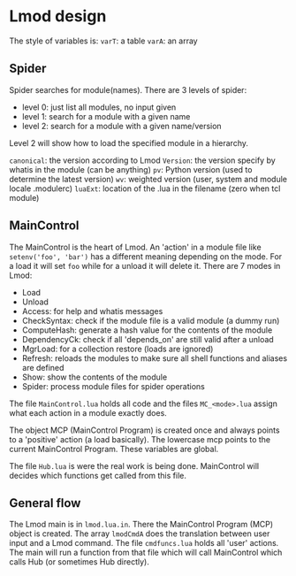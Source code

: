 Lmod design
===========

The style of variables is:
`varT`: a table
`varA`: an array

Spider
------

Spider searches for module(names). There are 3 levels of spider:
- level 0: just list all modules, no input given
- level 1: search for a module with a given name
- level 2: search for a module with a given name/version

Level 2 will show how to load the specified module in a hierarchy.

`canonical`: the version according to Lmod
`Version`: the version specify by whatis in the module (can be anything)
`pv`: Python version (used to determine the latest version)
`wv`: weighted version (user, system and module locale .modulerc)
`luaExt`: location of the .lua in the filename (zero when tcl module)

MainControl
--------------

The MainControl is the heart of Lmod. An 'action' in a module file like `setenv('foo', 'bar')` has a different
meaning depending on the mode. For a load it will set `foo` while for a unload it will delete it.
There are 7 modes in Lmod:
- Load
- Unload
- Access: for help and whatis messages
- CheckSyntax: check if the module file is a valid module (a dummy run)
- ComputeHash: generate a hash value for the contents of the module
- DependencyCk: check if all 'depends_on' are still valid after a unload
- MgrLoad: for a collection restore (loads are ignored)
- Refresh: reloads the modules to make sure all shell functions and aliases are defined
- Show: show the contents of the module
- Spider: process module files for spider operations

The file `MainControl.lua` holds all code and the files `MC_<mode>.lua` assign what each action in a
module exactly does. 

The object MCP (MainControl Program) is created once and always points to a 'positive'
action (a load basically). The lowercase mcp points to the current MainControl
Program. These variables are global.

The file `Hub.lua` is were the real work is being done. MainControl will decides which functions
get called from this file.

General flow
------------

The Lmod main is in `lmod.lua.in`. There the MainControl Program (MCP) object is created. The array
`lmodCmdA` does the translation between user input and a Lmod command. The file `cmdfuncs.lua` holds
all 'user' actions. The main will run a function from that file which will call MainControl which
calls Hub (or sometimes Hub directly).
